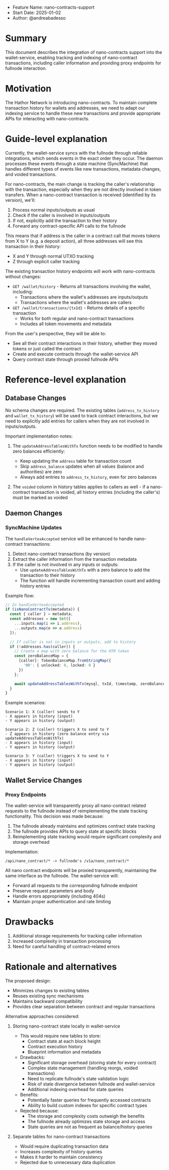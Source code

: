 - Feature Name: nano-contracts-support
- Start Date: 2025-01-02
- Author: @andreabadesso

# Summary

This document describes the integration of nano-contracts support into the wallet-service, enabling tracking and indexing of nano-contract transactions, including caller information and providing proxy endpoints for fullnode interaction.

# Motivation

The Hathor Network is introducing nano-contracts. To maintain complete transaction history for wallets and addresses, we need to adapt our indexing service to handle these new transactions and provide appropriate APIs for interacting with nano-contracts.

# Guide-level explanation

Currently, the wallet-service syncs with the fullnode through reliable integrations, which sends events in the exact order they occur. The daemon processes these events through a state machine (SyncMachine) that handles different types of events like new transactions, metadata changes, and voided transactions.

For nano-contracts, the main change is tracking the caller's relationship with the transaction, especially when they are not directly involved in token transfers. When a nano-contract transaction is received (identified by its version), we'll:

1. Process normal inputs/outputs as usual
2. Check if the caller is involved in inputs/outputs
3. If not, explicitly add the transaction to their history
4. Forward any contract-specific API calls to the fullnode

This means that if address is the caller in a contract call that moves tokens from X to Y (e.g. a deposit action), all three addresses will see this transaction in their history:
- X and Y through normal UTXO tracking
- Z through explicit caller tracking

The existing transaction history endpoints will work with nano-contracts without changes:
- `GET /wallet/history` - Returns all transactions involving the wallet, including:
  * Transactions where the wallet's addresses are inputs/outputs
  * Transactions where the wallet's addresses are callers
- `GET /wallet/transactions/{txId}` - Returns details of a specific transaction
  * Works for both regular and nano-contract transactions
  * Includes all token movements and metadata

From the user's perspective, they will be able to:
- See all their contract interactions in their history, whether they moved tokens or just called the contract
- Create and execute contracts through the wallet-service API
- Query contract state through proxied fullnode APIs

# Reference-level explanation

## Database Changes

No schema changes are required. The existing tables (`address_tx_history` and `wallet_tx_history`) will be used to track contract interactions, but we need to explicitly add entries for callers when they are not involved in inputs/outputs.

Important implementation notes:
1. The `updateAddressTablesWithTx` function needs to be modified to handle zero balances efficiently:
   - Keep updating the `address` table for transaction count
   - Skip `address_balance` updates when all values (balance and authorities) are zero
   - Always add entries to `address_tx_history`, even for zero balances

2. The `voided` column in history tables applies to callers as well - if a nano-contract transaction is voided, all history entries (including the caller's) must be marked as voided

## Daemon Changes

### SyncMachine Updates
The `handleVertexAccepted` service will be enhanced to handle nano-contract transactions:

1. Detect nano-contract transactions (by version)
2. Extract the caller information from the transaction metadata
3. If the caller is not involved in any inputs or outputs:
   - Use `updateAddressTablesWithTx` with a zero balance to add the transaction to their history
   - The function will handle incrementing transaction count and adding history entries

Example flow:
```typescript
// In handleVertexAccepted
if (isNanoContractTx(metadata)) {
  const { caller } = metadata;
  const addresses = new Set([
    ...inputs.map(i => i.address),
    ...outputs.map(o => o.address)
  ]);

  // If caller is not in inputs or outputs, add to history
  if (!addresses.has(caller)) {
    // Create a map with zero balance for the HTR token
    const zeroBalanceMap = {
      [caller]: TokenBalanceMap.fromStringMap({
        '00': { unlocked: 0, locked: 0 }
      })
    };

    await updateAddressTablesWithTx(mysql, txId, timestamp, zeroBalanceMap);
  }
}
```

Example scenarios:
```
Scenario 1: X (caller) sends to Y
- X appears in history (input)
- Y appears in history (output)

Scenario 2: Z (caller) triggers X to send to Y
- Z appears in history (zero balance entry via updateAddressTablesWithTx)
- X appears in history (input)
- Y appears in history (output)

Scenario 3: Y (caller) triggers X to send to Y
- X appears in history (input)
- Y appears in history (output)
```

## Wallet Service Changes

### Proxy Endpoints

The wallet-service will transparently proxy all nano-contract related requests to the fullnode instead of reimplementing the state tracking functionality. This decision was made because:
1. The fullnode already maintains and optimizes contract state tracking
2. The fullnode provides APIs to query state at specific blocks
3. Reimplementing state tracking would require significant complexity and storage overhead

Implementation:
```
/api/nano_contract/* -> fullnode's /v1a/nano_contract/*
```

All nano contract endpoints will be proxied transparently, maintaining the same interface as the fullnode. The wallet-service will:
- Forward all requests to the corresponding fullnode endpoint
- Preserve request parameters and body
- Handle errors appropriately (including 404s)
- Maintain proper authentication and rate limiting

# Drawbacks

1. Additional storage requirements for tracking caller information
2. Increased complexity in transaction processing
3. Need for careful handling of contract-related errors

# Rationale and alternatives

The proposed design:
- Minimizes changes to existing tables
- Reuses existing sync mechanisms
- Maintains backward compatibility
- Provides clear separation between contract and regular transactions

Alternative approaches considered:

1. Storing nano-contract state locally in wallet-service
   - This would require new tables to store:
     * Contract state at each block height
     * Contract execution history
     * Blueprint information and metadata
   - Drawbacks:
     * Significant storage overhead (storing state for every contract)
     * Complex state management (handling reorgs, voided transactions)
     * Need to replicate fullnode's state validation logic
     * Risk of state divergence between fullnode and wallet-service
     * Additional indexing overhead for state queries
   - Benefits:
     * Potentially faster queries for frequently accessed contracts
     * Ability to build custom indexes for specific contract types
   - Rejected because:
     * The storage and complexity costs outweigh the benefits
     * The fullnode already optimizes state storage and access
     * State queries are not as frequent as balance/history queries

2. Separate tables for nano-contract transactions
   - Would require duplicating transaction data
   - Increases complexity of history queries
   - Makes it harder to maintain consistency
   - Rejected due to unnecessary data duplication
